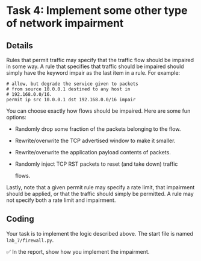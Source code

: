 # Task 4: Implement some other type of network impairment

## Details

Rules that permit traffic may specify that the traffic flow should be impaired in some way. A rule that specifies that traffic should be impaired should simply have the keyword impair as the last item in a rule. For example:

```text
# allow, but degrade the service given to packets
# from source 10.0.0.1 destined to any host in
# 192.168.0.0/16.  
permit ip src 10.0.0.1 dst 192.168.0.0/16 impair
```

You can choose exactly how flows should be impaired. Here are some fun options:

* Randomly drop some fraction of the packets belonging to the flow.
* Rewrite/overwrite the TCP advertised window to make it smaller.
* Rewrite/overwrite the application payload contents of packets.
* Randomly inject TCP RST packets to reset \(and take down\) traffic

  flows.

Lastly, note that a given permit rule may specify a rate limit, that impairment should be applied, or that the traffic should simply be permitted. A rule may not specify both a rate limit and impairment.

## Coding

Your task is to implement the logic described above. The start file is named `lab_7/firewall.py`.

✅ In the report, show how you implement the impairment.

